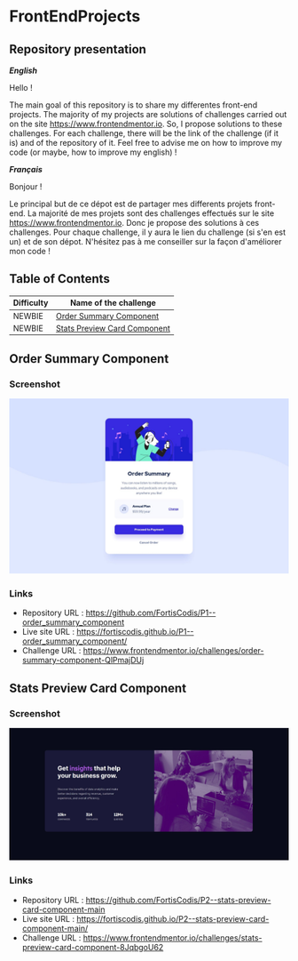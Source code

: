 # FrontEndProjects
## Repository presentation
***English***

Hello !

The main goal of this repository is to share my differentes front-end projects. 
The majority of my projects are solutions of challenges carried out on the site <https://www.frontendmentor.io>.
So, I propose solutions to these challenges.
For each challenge, there will be the link of the challenge (if it is) and of the repository of it.
Feel free to advise me on how to improve my code (or maybe, how to improve my english) !


***Français***

Bonjour !

Le principal but de ce dépot est de partager mes differents projets front-end.
La majorité de mes projets sont des challenges effectués sur le site <https://www.frontendmentor.io>.
Donc je propose des solutions à ces challenges.
Pour chaque challenge, il y aura le lien du challenge (si s'en est un) et de son dépot.
N'hésitez pas à me conseiller sur la façon d'améliorer mon code !

## Table of Contents

| Difficulty | Name of the challenge                                                 |
| ---------- | --------------------------------------------------------------------- |
| NEWBIE     | [Order Summary Component](#order-summary-component)                   |
| NEWBIE     | [Stats Preview Card Component](#stats-preview-card-component)         |

<!---Project1--->
## Order Summary Component

### Screenshot

![screenshot](./screenshots/order_summary_component.jpg)

### Links

- Repository URL : <https://github.com/FortisCodis/P1--order_summary_component>
- Live site URL : <https://fortiscodis.github.io/P1--order_summary_component/>
- Challenge URL : <https://www.frontendmentor.io/challenges/order-summary-component-QlPmajDUj>

<!---Project2--->
## Stats Preview Card Component

### Screenshot

![screenshot](./screenshots/stats_preview_card_component.jpg)

### Links

- Repository URL : <https://github.com/FortisCodis/P2--stats-preview-card-component-main>
- Live site URL : <https://fortiscodis.github.io/P2--stats-preview-card-component-main/>
- Challenge URL : <https://www.frontendmentor.io/challenges/stats-preview-card-component-8JqbgoU62>

